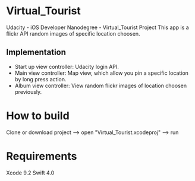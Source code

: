 # Virtual_Tourist
Udacity - iOS Developer Nanodegree - Virtual_Tourist Project
This app is a flickr API random images of specific location choosen.

## Implementation
- Start up view controller: Udacity login API.
- Main view controller: Map view, which allow you pin a specific location by long press action.
- Album view controller: View random flickr images of location choosen previously. 

# How to build
Clone or download project --> open "Virtual_Tourist.xcodeproj" --> run 

# Requirements

Xcode 9.2
Swift 4.0
